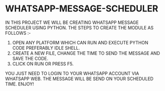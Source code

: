 # WHATSAPP-MESSAGE-SCHEDULER

IN THIS PROJECT WE WILL BE CREATING WHATSAPP MESSAGE SCHEDULER USING PYTHON. THE STEPS TO CREATE THE MODULE AS FOLLOWS :-
1) OPEN ANY PLATFORM WHICH CAN RUN AND EXECUTE PYTHON CODE PREFERABLY IDLE SHELL.
2) CREATE A NEW FILE, CHANGE THE TIME TO SEND THE MESSAGE AND SAVE THE CODE.
3) CLICK ON RUN OR PRESS F5.

YOU JUST NEED TO LOGIN TO YOUR WHATSAPP ACCOUNT VIA WHATSAPP WEB.
THE MESSAGE WILL BE SEND ON YOUR SCHEDULED TIME. ENJOY!
